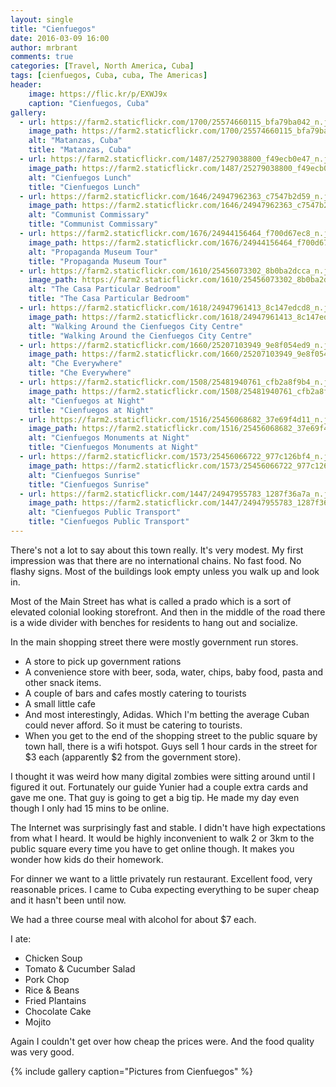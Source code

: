 ```yaml
---
layout: single
title: "Cienfuegos"
date: 2016-03-09 16:00
author: mrbrant
comments: true
categories: [Travel, North America, Cuba]
tags: [cienfuegos, Cuba, cuba, The Americas]
header:
    image: https://flic.kr/p/EXWJ9x
    caption: "Cienfuegos, Cuba"
gallery:
  - url: https://farm2.staticflickr.com/1700/25574660115_bfa79ba042_n.jpg
    image_path: https://farm2.staticflickr.com/1700/25574660115_bfa79ba042_n.jpg
    alt: "Matanzas⁩, ⁨Cuba⁩"
    title: "Matanzas⁩, ⁨Cuba⁩"
  - url: https://farm2.staticflickr.com/1487/25279038800_f49ecb0e47_n.jpg
    image_path: https://farm2.staticflickr.com/1487/25279038800_f49ecb0e47_n.jpg
    alt: "Cienfuegos Lunch"
    title: "Cienfuegos Lunch"
  - url: https://farm2.staticflickr.com/1646/24947962363_c7547b2d59_n.jpg
    image_path: https://farm2.staticflickr.com/1646/24947962363_c7547b2d59_n.jpg
    alt: "Communist Commissary"
    title: "Communist Commissary"
  - url: https://farm2.staticflickr.com/1676/24944156464_f700d67ec8_n.jpg
    image_path: https://farm2.staticflickr.com/1676/24944156464_f700d67ec8_n.jpg
    alt: "Propaganda Museum Tour"
    title: "Propaganda Museum Tour"
  - url: https://farm2.staticflickr.com/1610/25456073302_8b0ba2dcca_n.jpg
    image_path: https://farm2.staticflickr.com/1610/25456073302_8b0ba2dcca_n.jpg
    alt: "The Casa Particular Bedroom"
    title: "The Casa Particular Bedroom"
  - url: https://farm2.staticflickr.com/1618/24947961413_8c147edcd8_n.jpg
    image_path: https://farm2.staticflickr.com/1618/24947961413_8c147edcd8_n.jpg
    alt: "Walking Around the Cienfuegos City Centre"
    title: "Walking Around the Cienfuegos City Centre"
  - url: https://farm2.staticflickr.com/1660/25207103949_9e8f054ed9_n.jpg
    image_path: https://farm2.staticflickr.com/1660/25207103949_9e8f054ed9_n.jpg
    alt: "Che Everywhere"
    title: "Che Everywhere"
  - url: https://farm2.staticflickr.com/1508/25481940761_cfb2a8f9b4_n.jpg
    image_path: https://farm2.staticflickr.com/1508/25481940761_cfb2a8f9b4_n.jpg
    alt: "Cienfuegos at Night"
    title: "Cienfuegos at Night"
  - url: https://farm2.staticflickr.com/1516/25456068682_37e69f4d11_n.jpg
    image_path: https://farm2.staticflickr.com/1516/25456068682_37e69f4d11_n.jpg
    alt: "Cienfuegos Monuments at Night"
    title: "Cienfuegos Monuments at Night"
  - url: https://farm2.staticflickr.com/1573/25456066722_977c126bf4_n.jpg
    image_path: https://farm2.staticflickr.com/1573/25456066722_977c126bf4_n.jpg
    alt: "Cienfuegos Sunrise"
    title: "Cienfuegos Sunrise"
  - url: https://farm2.staticflickr.com/1447/24947955783_1287f36a7a_n.jpg
    image_path: https://farm2.staticflickr.com/1447/24947955783_1287f36a7a_n.jpg
    alt: "Cienfuegos Public Transport"
    title: "Cienfuegos Public Transport"    
---
```


There's not a lot to say about this town really. It's very modest. My first impression was that there are no international chains. No fast food. No flashy signs. Most of the buildings look empty unless you walk up and look in.

Most of the Main Street has what is called a prado which is a sort of elevated colonial looking storefront. And then in the middle of the road there is a wide divider with benches for residents to hang out and socialize.

In the main shopping street there were mostly government run stores.
<ul>
	<li>A store to pick up government rations</li>
	<li>A convenience store with beer, soda, water, chips, baby food, pasta and other snack items.</li>
	<li>A couple of bars and cafes mostly catering to tourists</li>
	<li>A small little cafe</li>
	<li>And most interestingly, Adidas. Which I'm betting the average Cuban could never afford. So it must be catering to tourists.</li>
	<li>When you get to the end of the shopping street to the public square by town hall, there is a wifi hotspot. Guys sell 1 hour cards in the street for $3 each (apparently $2 from the government store).</li>
</ul>
I thought it was weird how many digital zombies were sitting around until I figured it out. Fortunately our guide Yunier had a couple extra cards and gave me one. That guy is going to get a big tip. He made my day even though I only had 15 mins to be online.

The Internet was surprisingly fast and stable. I didn't have high expectations from what I heard. It would be highly inconvenient to walk 2 or 3km to the public square every time you have to get online though. It makes you wonder how kids do their homework.

For dinner we want to a little privately run restaurant. Excellent food, very reasonable prices. I came to Cuba expecting everything to be super cheap and it hasn't been until now.

We had a three course meal with alcohol for about $7 each.

I ate:
<ul>
	<li>Chicken Soup</li>
	<li>Tomato &amp; Cucumber Salad</li>
	<li>Pork Chop</li>
	<li>Rice &amp; Beans</li>
	<li>Fried Plantains</li>
	<li>Chocolate Cake</li>
	<li>Mojito</li>
</ul>
Again I couldn't get over how cheap the prices were. And the food quality was very good.

{% include gallery caption="Pictures from Cienfuegos" %}